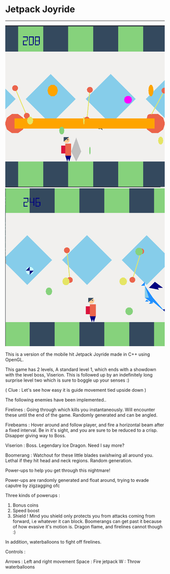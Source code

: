 # Jetpack Joyride 
---

![Preview Image](https://github.com/AnirudhaRamesh/JetpackJoyride/blob/master/Preview1.png)
![Preview Image](https://github.com/AnirudhaRamesh/JetpackJoyride/blob/master/Preview2.png)

This is a version of the mobile hit Jetpack Joyride made in C++ using OpenGL.

This game has 2 levels, 
A standard level 1, which ends with a showdown with the level boss, Viserion.
This is followed up by an indefinitely long surprise level two which is sure to boggle up your senses :)

( Clue : Let's see how easy it is guide movement tied upside down )

The following enemies have been implemented..

Firelines : Going through which kills you instantaneously. Will encounter these until the end of the game. Randomly generated and can be angled.

Firebeams : Hover around and follow player, and fire a horizontal beam after a fixed interval. Be in it's sight, and you are sure to be reduced to a crisp. Disapper giving way to Boss.

Viserion : Boss. Legendary Ice Dragon. Need I say more? 

Boomerang : Watchout for these little blades swishwing all around you. Lethal if they hit head and neck regions. Random generation. 



Power-ups to help you get through this nightmare! 

Power-ups are randomly generated and float around, trying to evade caputre by zigzagging ofc 

Three kinds of powerups : 
1) Bonus coins
2) Speed boost
3) Shield ! Mind you shield only protects you from attacks coming from forward, i.e whatever it can block. Boomerangs can get past it because of how evasive it's motion is. Dragon flame, and firelines cannot though :)

In addition, waterballoons to fight off firelines.


Controls :

Arrows : Left and right movement 
Space : Fire jetpack
W : Throw waterballoons 
